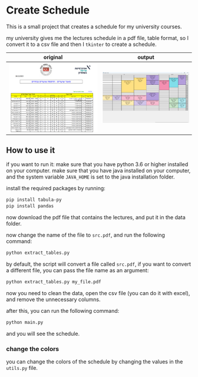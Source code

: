 # Create Schedule

This is a small project that creates a schedule for my university courses.

my university gives me the lectures schedule in a pdf file, table format, so I convert it to a csv file and then I `tkinter` to create a schedule.

| original                         | output                             |
|----------------------------------|------------------------------------|
| ![original](assets/original.png) | ![calendar](./assets/calendar.png) |


## How to use it

if you want to run it:
make sure that you have python 3.6 or higher installed on your computer.
make sure that you have java installed on your computer, and the system variable `JAVA_HOME` is set to the java
installation folder.

install the required packages by running:
```bash
pip install tabula-py
pip install pandas
```

now download the pdf file that contains the lectures, and put it in the data folder.

now change the name of the file to `src.pdf`, and run the following command:
```bash
python extract_tables.py
```

by default, the script will convert a file called `src.pdf`, if you want to convert a different file, you can pass the file name as an argument:
```bash
python extract_tables.py my_file.pdf
```

now you need to clean the data, open the csv file (you can do it with excel), and remove the unnecessary columns.

after this, you can run the following command:
```bash
python main.py
```

and you will see the schedule.

### change the colors

you can change the colors of the schedule by changing the values in the `utils.py` file.

